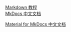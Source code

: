 [Markdown 教程][def]  
[MkDocs 中文文档][def2]

[Material for MkDocs 中文文档][def1]




[def]: https://markdown.com.cn/
[def1]: https://mkdoc-material.llango.com/
[def2]: https://mkdocs.org.cn/
